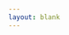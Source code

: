 ```yaml
---
layout: blank
---
```


<canvas id = "affpol-map-blank" class="w-100"></canvas>
<script src='{{ site.sourceurl }}/assets/js/charts/map.js' data-canvasid="affpol-map-blank" data-source="{{ site.sourceurl }}/assets/data/affpol-map.json" data-scaleminlabel = "Less" data-scalemaxlabel = "More"></script>

